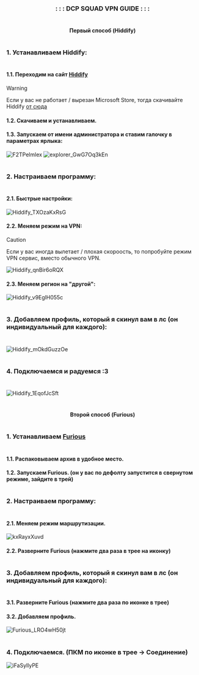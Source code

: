 <div align="center">
    <h3 align="center">: : : DCP SQUAD VPN GUIDE : : :</h3>
</div>

#

<div align="center">
    <h4 align="center">Первый способ (Hiddify)</h4>
</div>

#

### 1. Устанавливаем Hiddify:
#
#### 1.1. Переходим на сайт [Hiddify](https://hiddify.com)
> [!WARNING]
> Если у вас не работает / вырезан Microsoft Store, тогда скачивайте Hiddify [от сюда](https://github.com/hiddify/hiddify-next/releases/download/v2.5.7/Hiddify-Windows-Portable-x64.zip)
#### 1.2. Скачиваем и устанавливаем.
#### 1.3. Запускаем от имени администратора и ставим галочку в параметрах ярлыка:
![F2TPelmlex](https://github.com/user-attachments/assets/71a08136-33ca-4c01-a0ad-3426d957f66e)
![explorer_GwG7Oq3kEn](https://github.com/user-attachments/assets/0050cc26-e463-46f0-a68b-383ca96987d1)
#
### 2. Настраиваем программу:
#
#### 2.1. Быстрые настройки:
![Hiddify_TXOzaKxRsG](https://github.com/user-attachments/assets/bdd59e04-4904-4ec2-93bb-19937b6bb34d)

#### 2.2. Меняем режим на VPN:
> [!CAUTION]
> Если у вас иногда вылетает / плохая скороость, то попробуйте режим VPN сервис, вместо обычного VPN.

![Hiddify_qnBir6oRQX](https://github.com/user-attachments/assets/71ac5f28-9ddf-47cd-a991-99341a75f94c)

#### 2.3. Меняем регион на "другой":
![Hiddify_v9EglH055c](https://github.com/user-attachments/assets/0b7ba2ed-14e6-49d2-a034-b839d0238278)
#
### 3. Добавляем профиль, который я скинул вам в лс (он индивидуальный для каждого):
#
![Hiddify_mOkdGuzzOe](https://github.com/user-attachments/assets/2adb2c12-d7ce-47f9-8107-05b41aa23005)
#
### 4. Подключаемся и радуемся :3
#
![Hiddify_1EqofJcSft](https://github.com/user-attachments/assets/dc7fcccf-ca24-4fed-b6c2-2e364f2861e3)

#

<div align="center">
    <h4 align="center">Второй способ (Furious)</h4>
</div>

#

### 1. Устанавливаем [Furious](https://github.com/LorenEteval/Furious/releases/download/0.4.7/Furious-0.4.7-windows10-amd64.zip)
#
#### 1.1. Распаковываем архив в удобное место.
#### 1.2. Запускаем Furious. (он у вас по дефолту запустится в свернутом режиме, зайдите в трей)
#
### 2. Настраиваем программу:
#
#### 2.1. Меняем режим маршрутизации.
![kxRayxXuvd](https://github.com/user-attachments/assets/77b67be1-3e8b-4a64-97db-e4380916d9a2)
#### 2.2. Разверните Furious (нажмите два раза в трее на иконку)
#
### 3. Добавляем профиль, который я скинул вам в лс (он индивидуальный для каждого):
#
#### 3.1. Разверните Furious (нажмите два раза по иконке в трее)
#### 3.2. Добавляем профиль.
![Furious_LRO4wH50jt](https://github.com/user-attachments/assets/b607e4ba-623e-4ab3-bb8e-900deb8fb303)
#
### 4. Подключаемся. (ПКМ по иконке в трее -> Соединение)
![iFaSyllyPE](https://github.com/user-attachments/assets/bfd72941-b36f-4d2e-8fca-1779a3a68df2)
